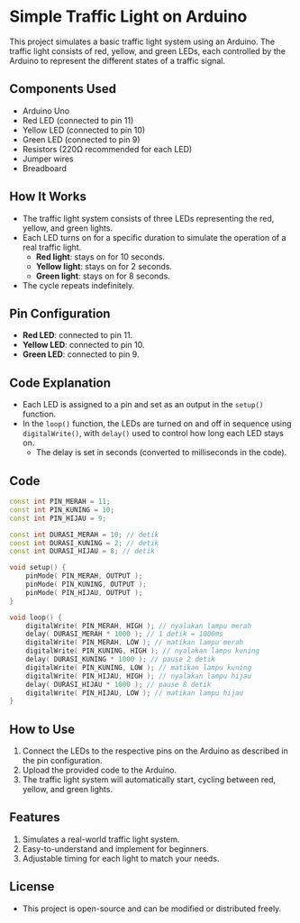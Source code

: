 # Simple Traffic Light on Arduino

This project simulates a basic traffic light system using an Arduino. The traffic light consists of red, yellow, and green LEDs, each controlled by the Arduino to represent the different states of a traffic signal.

## Components Used

- Arduino Uno
- Red LED (connected to pin 11)
- Yellow LED (connected to pin 10)
- Green LED (connected to pin 9)
- Resistors (220Ω recommended for each LED)
- Jumper wires
- Breadboard

## How It Works

- The traffic light system consists of three LEDs representing the red, yellow, and green lights.
- Each LED turns on for a specific duration to simulate the operation of a real traffic light.
  - **Red light**: stays on for 10 seconds.
  - **Yellow light**: stays on for 2 seconds.
  - **Green light**: stays on for 8 seconds.
- The cycle repeats indefinitely.

## Pin Configuration

- **Red LED**: connected to pin 11.
- **Yellow LED**: connected to pin 10.
- **Green LED**: connected to pin 9.

## Code Explanation

- Each LED is assigned to a pin and set as an output in the `setup()` function.
- In the `loop()` function, the LEDs are turned on and off in sequence using `digitalWrite()`, with `delay()` used to control how long each LED stays on.
  - The delay is set in seconds (converted to milliseconds in the code).
  
## Code

```cpp
const int PIN_MERAH = 11;
const int PIN_KUNING = 10;
const int PIN_HIJAU = 9;

const int DURASI_MERAH = 10; // detik
const int DURASI_KUNING = 2; // detik
const int DURASI_HIJAU = 8; // detik

void setup() {
    pinMode( PIN_MERAH, OUTPUT );
    pinMode( PIN_KUNING, OUTPUT );
    pinMode( PIN_HIJAU, OUTPUT );
}

void loop() {
    digitalWrite( PIN_MERAH, HIGH ); // nyalakan lampu merah
    delay( DURASI_MERAH * 1000 ); // 1 detik = 1000ms
    digitalWrite( PIN_MERAH, LOW ); // matikan lampu merah
    digitalWrite( PIN_KUNING, HIGH ); // nyalakan lampu kuning
    delay( DURASI_KUNING * 1000 ); // pause 2 detik
    digitalWrite( PIN_KUNING, LOW ); // matikan lampu kuning
    digitalWrite( PIN_HIJAU, HIGH ); // nyalakan lampu hijau
    delay( DURASI_HIJAU * 1000 ); // pause 8 detik
    digitalWrite( PIN_HIJAU, LOW ); // matikan lampu hijau
}
```

## How to Use

1. Connect the LEDs to the respective pins on the Arduino as described in the pin configuration.
2. Upload the provided code to the Arduino.
3. The traffic light system will automatically start, cycling between red, yellow, and green lights.

## Features

1. Simulates a real-world traffic light system.
2. Easy-to-understand and implement for beginners.
2. Adjustable timing for each light to match your needs.

## License
- This project is open-source and can be modified or distributed freely.
